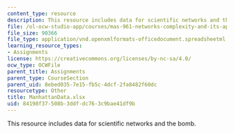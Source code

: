 ```yaml
---
content_type: resource
description: This resource includes data for scientific networks and the bomb.
file: /ol-ocw-studio-app/courses/mas-961-networks-complexity-and-its-applications-spring-2011/84198f37508b3ddfdc763c9bae41df9b_ManhattanData.xlsx
file_size: 90366
file_type: application/vnd.openxmlformats-officedocument.spreadsheetml.sheet
learning_resource_types:
- Assignments
license: https://creativecommons.org/licenses/by-nc-sa/4.0/
ocw_type: OCWFile
parent_title: Assignments
parent_type: CourseSection
parent_uid: 8ebed035-7e15-fb5c-4dcf-2fa8482f60dc
resourcetype: Other
title: ManhattanData.xlsx
uid: 84198f37-508b-3ddf-dc76-3c9bae41df9b
---
```

This resource includes data for scientific networks and the bomb.